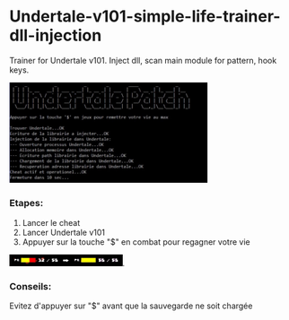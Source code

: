 # Undertale-v101-simple-life-trainer-dll-injection
Trainer for Undertale v101. Inject dll, scan main module for pattern, hook keys.

<img src="https://raw.githubusercontent.com/oom-/Undertale-v101-simple-life-trainer-dll-injection/master/screenshots/screenshot.jpg" width="70%">

### Etapes:
1. Lancer le cheat
2. Lancer Undertale v101
3. Appuyer sur la touche "$" en combat pour regagner votre vie

<img src="https://raw.githubusercontent.com/oom-/Undertale-v101-simple-life-trainer-dll-injection/master/screenshots/screenshot2.jpg" width="40%">.

### Conseils:
Evitez d'appuyer sur "$" avant que la sauvegarde ne soit chargée
